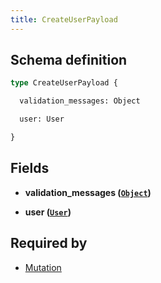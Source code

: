 ```yaml
---
title: CreateUserPayload
---
```




## Schema definition
```graphql
type CreateUserPayload {

  validation_messages: Object

  user: User

}
```

## Fields

* **validation_messages ([`Object`](graphql/schema/object.md))**


* **user ([`User`](graphql/schema/user.md))**



## Required by
* [Mutation](graphql/schema/mutation.md)
